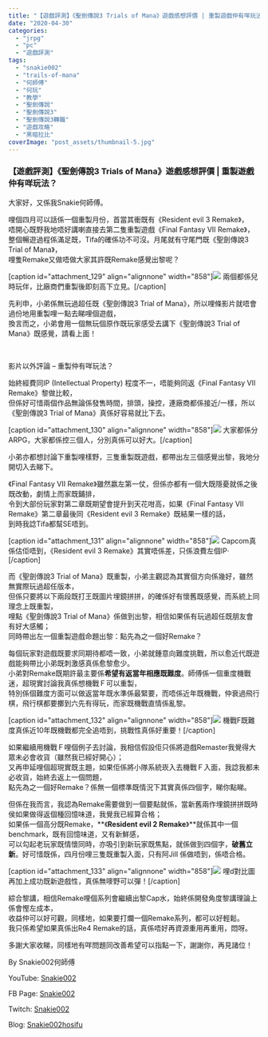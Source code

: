 ```yaml
---
title: "【遊戲評測】《聖劍傳說3 Trials of Mana》遊戲感想評價 | 重製遊戲仲有咩玩法？"
date: "2020-04-30"
categories: 
  - "jrpg"
  - "pc"
  - "遊戲評測"
tags: 
  - "snakie002"
  - "trails-of-mana"
  - "何師傅"
  - "何玩"
  - "教學"
  - "聖劍傳說"
  - "聖劍傳說3"
  - "聖劍傳說3轉職"
  - "遊戲攻略"
  - "黑暗拉比"
coverImage: "post_assets/thumbnail-5.jpg"
---
```


### 【遊戲評測】《聖劍傳說3 Trials of Mana》遊戲感想評價 | 重製遊戲仲有咩玩法？

  
大家好，又係我Snakie何師傅。  

  
哩個四月可以話係一個重製月份，首當其衝既有《Resident evil 3 Remake》，  
唔開心既野我地唔好講喇直接去第二隻重製遊戲《Final Fantasy VII Remake》，  
整個暢遊過程係滿足既，Tifa的確係功不可沒。月尾就有守尾門既《聖劍傳說3 Trial of Mana》，  
哩隻Remake又做唔做大家其許既Remake感覺出黎呢？  

  
\[caption id="attachment\_129" align="alignnone" width="858"\]![](post_assets/P1-4-1024x358.png) 兩個都係兒時玩伴，比廠商們重製後即刻高下立見。\[/caption\]  

  
先利申，小弟係無玩過超任既《聖劍傳說3 Trial of Mana》，所以哩條影片就唔會過份地用重製哩一點去睇哩個遊戲，  
換言而之，小弟會用一個無玩個原作既玩家感受去講下《聖劍傳說3 Trial of Mana》既感覺，請看上面！  

  
   

  
影片以外評論 – 重製仲有咩玩法？  

  
始終經費同IP (Intellectual Property) 程度不一，唔能夠同返《Final Fantasy VII Remake》黎做比較，  
但係好可惜兩個作品無論係發售時間，排頭，操控，連廠商都係接近/一樣，所以《聖劍傳說3 Trial of Mana》真係好容易就比下去。  

  
\[caption id="attachment\_130" align="alignnone" width="858"\]![](post_assets/P2-3-1024x576.jpg) 大家都係分ARPG，大家都係控三個人，分別真係可以好大。\[/caption\]  

  
小弟亦都想討論下重製哩樣野，三隻重製既遊戲，都帶出左三個感覺出黎，我地分開切入去睇下。  

  
《Final Fantasy VII Remake》雖然嬴左第一仗，但係亦都有一個大既隱憂就係之後既改動，劇情上而家既鋪排，  
令到大部份玩家對第二章既期望會提升到天花咁高，如果《Final Fantasy VII Remake》第二章最後同《Resident evil 3 Remake》既結果一樣的話，  
到時我諗Tifa都幫SE唔到。  

  
\[caption id="attachment\_131" align="alignnone" width="858"\]![](post_assets/P3-5-1024x576.jpg) Capcom真係估佢唔到，《Resident evil 3 Remake》其實唔係差，只係浪費左個IP‧\[/caption\]  

  
而《聖劍傳說3 Trial of Mana》既重製，小弟主觀認為其實個方向係幾好，雖然無實際玩過超任版本，  
但係只要將以下兩段既打王既圖片埋鏡拼拼，的確係好有懷舊既感覺，而系統上同理念上既重製，  
哩點《聖劍傳說3 Trial of Mana》係做到出黎，相信如果係有玩過超任既朋友會有好大感觸；  
同時帶出左一個重製遊戲命題出黎：點先為之一個好Remake？  

  
每個玩家對遊戲既要求同期待都唔一致，小弟就鍾意向難度挑戰，所以愈近代既遊戲能夠帶比小弟既刺激感真係愈黎愈少。  
小弟對Remake既期許最主要係**希望有返當年相應既難度**。師傅係一個重度機戰迷，超現實討論我真係想機戰Ｆ可以重製，  
特別係個難度方面可以做返當年既水準係最緊要，而唔係近年既機戰，仲衰過飛行棋，飛行棋都要擲到六先有得玩，而家既機戰直情係亂黎。  

  
\[caption id="attachment\_132" align="alignnone" width="858"\]![](post_assets/P4-1-1024x767.png) 機戰F既難度真係近10年既機戰都完全追唔到，挑戰性真係好重要！\[/caption\]  

  
如果繼續用機戰Ｆ哩個例子去討論，我相信假設佢只係將遊戲Remaster我覺得大眾未必會收貨（雖然我已經好開心）；  
又再申延哩個超現實既主題，如果佢係將小隊系統崁入去機戰Ｆ入面，我諗我都未必收貨，始終去返上一個問題，  
點先為之一個好Remake？係無一個標準既情況下其實真係四個字，睇你點睇。  

  
但係在我而言，我認為Remake需要做到一個要點就係，當新舊兩作埋鏡拼拼既時侯如果做得返個種回憶味道，我覺我已經算合格；  
如果係一個高分既Remake，**《****Resident evil 2 Remake****》**就係其中一個benchmark，既有回憶味道，又有新鮮感，  
可以勾起老玩家既情懷同時，亦吸引到新玩家既焦點，就係做到四個字，**破舊立新**。好可惜既係，四月份哩三隻既重製入面，只有阿Jill 係做唔到，係唔合格。  

  
\[caption id="attachment\_133" align="alignnone" width="858"\]![](post_assets/P5-4-1024x511.jpg) 哩d對比圖再加上成功既新遊戲性，真係無嘜野可以彈！\[/caption\]  

  
綜合黎講，相信Remake哩個系列會繼續出黎Cap水，始終係開發角度黎講理論上係會慳左成本，  
收益仲可以好可觀，同樣地，如果要打爛一個Remake系列，都可以好輕鬆。  
我只係希望如果真係出Re4 Remake的話，真係唔好再資源重用再重用，悶呀。  

  
多謝大家收睇，同樣地有咩問題同改善希望可以指點一下，謝謝你，再見諸位！  

  
By Snakie002何師傅  

  
YouTube: [Snakie002](https://www.youtube.com/channel/UCDOMLG_RBSoqVHK3sIYJeLA)  

  
FB Page: [Snakie002](https://www.facebook.com/Snakie002/)  

  
Twitch: [Snakie002](https://www.twitch.tv/snakie002/)  

  
Blog: [Snakie002hosifu](https://snakie002hosifu.blog)
